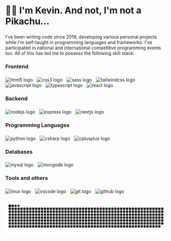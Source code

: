 <h1 align="left">👋🏻 I'm Kevin. And not, I'm not a Pikachu...</h1>

###

<p align="left">I've been writing code since 2019, developing various personal projects while I'm self-taught in programming languages and frameworks. I've participated in national and international competitive programming events too. All of this has led me to possess the following skill stack:</p>

###

<h3 align="left">Frontend</h3>

###

<div align="left">
  <img src="https://skillicons.dev/icons?i=html" height="66" alt="html5 logo"  />
  <img width="5" />
  <img src="https://skillicons.dev/icons?i=css" height="66" alt="css3 logo"  />
  <img width="5" />
  <img src="https://skillicons.dev/icons?i=sass" height="66" alt="sass logo"  />
  <img width="5" />
  <img src="https://skillicons.dev/icons?i=tailwind" height="66" alt="tailwindcss logo"  />
  <img width="5" />
  <img src="https://skillicons.dev/icons?i=js" height="66" alt="javascript logo"  />
  <img width="5" />
  <img src="https://skillicons.dev/icons?i=ts" height="66" alt="typescript logo"  />
  <img width="5" />
  <img src="https://skillicons.dev/icons?i=react" height="66" alt="react logo"  />
</div>

###

<h3 align="left">Backend</h3>

###

<div align="left">
  <img src="https://skillicons.dev/icons?i=nodejs" height="66" alt="nodejs logo"  />
  <img width="5" />
  <img src="https://skillicons.dev/icons?i=express" height="66" alt="express logo"  />
  <img width="5" />
  <img src="https://skillicons.dev/icons?i=nextjs" height="66" alt="nextjs logo"  />
</div>

###

<h3 align="left">Programming Languages</h3>

###

<div align="left">
  <img src="https://skillicons.dev/icons?i=py" height="66" alt="python logo"  />
  <img width="5" />
  <img src="https://skillicons.dev/icons?i=cs" height="66" alt="csharp logo"  />
  <img width="5" />
  <img src="https://skillicons.dev/icons?i=cpp" height="66" alt="cplusplus logo"  />
</div>

###

<h3 align="left">Databases</h3>

###

<div align="left">
  <img src="https://skillicons.dev/icons?i=mysql" height="66" alt="mysql logo"  />
  <img width="5" />
  <img src="https://skillicons.dev/icons?i=mongodb" height="66" alt="mongodb logo"  />
</div>

###

<h3 align="left">Tools and others</h3>

###

<div align="left">
  <img src="https://skillicons.dev/icons?i=linux" height="66" alt="linux logo"  />
  <img width="5" />
  <img src="https://skillicons.dev/icons?i=vscode" height="66" alt="vscode logo"  />
  <img width="5" />
  <img src="https://skillicons.dev/icons?i=git" height="66" alt="git logo"  />
  <img width="5" />
  <img src="https://skillicons.dev/icons?i=github" height="66" alt="github logo"  />
</div>

###

<img src="https://raw.githubusercontent.com/kevydev/kevydev/output/snake.svg" alt="Snake animation" />

###

